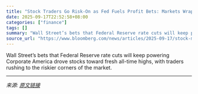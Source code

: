 ```yaml
---
title: "Stock Traders Go Risk-On as Fed Fuels Profit Bets: Markets Wrap"
date: 2025-09-17T22:52:58+08:00
categories: ["finance"]
tags: []
summary: "Wall Street’s bets that Federal Reserve rate cuts will keep powering Corporate America drove stocks toward fresh all-time highs, with traders rushing to the riskier corners of the market."
source_url: "https://www.bloomberg.com/news/articles/2025-09-17/stock-market-today-dow-s-p-live-updates"
---
```


Wall Street’s bets that Federal Reserve rate cuts will keep powering Corporate America drove stocks toward fresh all-time highs, with traders rushing to the riskier corners of the market.

---

*来源: [原文链接](https://www.bloomberg.com/news/articles/2025-09-17/stock-market-today-dow-s-p-live-updates)*
